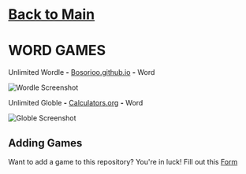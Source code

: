 # [Back to Main](/../main/README.md)

# WORD GAMES

Unlimited Wordle **-** <a href="https://bosorioo.github.io/wordle-unlimited/">Bosorioo.github.io</a> **-** Word 

![Wordle Screenshot](https://github.com/Zryak/Open-Games/assets/152645699/bc007130-3591-42fa-b710-5f6df8846116)

Unlimited Globle **-** <a href="https://globlegame.org/">Calculators.org</a> **-** Word 

![Globle Screenshot](https://github.com/Zryak/Open-Games/assets/152645699/83d0a540-1080-4774-995f-ca7b989040ae)

## Adding Games
Want to add a game to this repository? You're in luck! Fill out this [Form](https://github.com/Zryak/Open-Games/issues/new?assignees=zryak&labels=game%2Cwebsite%2Cadd+game&projects=&template=WebsiteRequest.yml&title=%5BGame%5D%3A+I+want+)
